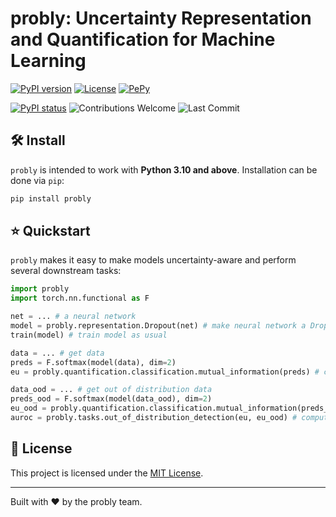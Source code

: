 # probly: Uncertainty Representation and Quantification for Machine Learning

[![PyPI version](https://badge.fury.io/py/probly.svg)](https://badge.fury.io/py/probly)
[![License](https://img.shields.io/badge/License-MIT-brightgreen.svg)](https://opensource.org/licenses/MIT)
[![PePy](https://static.pepy.tech/badge/probly?style=flat-square)](https://pepy.tech/project/probly)

[![PyPI status](https://img.shields.io/pypi/status/probly.svg?color=blue)](https://pypi.org/project/probly)
![Contributions Welcome](https://img.shields.io/badge/contributions-welcome-brightgreen)
![Last Commit](https://img.shields.io/github/last-commit/pwhofman/probly)

## 🛠️ Install
`probly` is intended to work with **Python 3.10 and above**. Installation can be done via `pip`:

```sh
pip install probly
```

## ⭐ Quickstart

`probly` makes it easy to make models uncertainty-aware and perform several downstream tasks:

```python
import probly
import torch.nn.functional as F

net = ... # a neural network
model = probly.representation.Dropout(net) # make neural network a Dropout model
train(model) # train model as usual

data = ... # get data
preds = F.softmax(model(data), dim=2)
eu = probly.quantification.classification.mutual_information(preds) # compute models epistemic uncertainty

data_ood = ... # get out of distribution data
preds_ood = F.softmax(model(data_ood), dim=2)
eu_ood = probly.quantification.classification.mutual_information(preds_ood)
auroc = probly.tasks.out_of_distribution_detection(eu, eu_ood) # compute the AUROC score for out of distribution detection
```

## 📜 License
This project is licensed under the [MIT License](https://github.com/pwhofman/probly/blob/main/LICENSE).

---
Built with ❤️ by the probly team.
